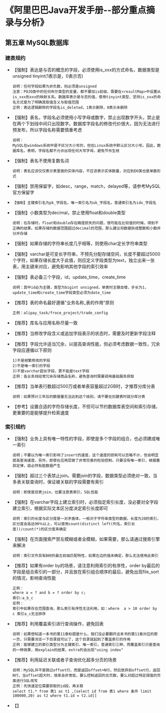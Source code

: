# 《阿里巴巴Java开发手册--部分重点摘录与分析》

## 第五章 MySQL数据库

### 建表规约

* 【强制】表达是与否的概念的字段，必须使用is_xxx的方式命名，数据类型是unsigned tinyint(1表示是，0表示否)

  ~~~wiki
  说明：任何字段如果为非负数，则必须是unsigned
  注意：POJO类中的任何布尔类型的变量，都不要加is前缀，需要在<resultMap>中设置从is_xxx到xxx的映射关系。数据库表示是与否的值，使用tinyint类型，坚持is_xxx的命名方式是为了明确其取值含义与取值范围
  正例：表达逻辑删除的字段名is_deleted，1表示删除，0表示未删除
  ~~~

* 【强制】表名，字段名必须使用小写字母或数字，禁止出现数字开头，禁止是在两个下划线中间只出现数字。数据库字段名的修改代价很大，因为无法进行预发布，所以字段名称需要慎重考虑

  ~~~wiki
  说明：
  MySQL在windows系统中是不区分大小写的，但在Linux系统中默认区分大小写。因此，数据库名，表明，字段名都不允许出现任何大写字母，避免节外生枝
  ~~~

* 【强制】表名不使用复数名词

  ~~~wikii
  说明：表名应该仅仅表示表里面的实体内容，不应该表示实体数量，对应到DO类也是单数形式
  ~~~

* 【强制】禁用保留字，如desc，range，match，delayed等，请参考MySQL官方保留字

* ~~~wiki
  【强制】主键索引名为pk_字段名，唯一索引名为uk_字段名，普通索引名为idx_字段名
  ~~~

* 【强制】小数类型为decimal，禁止使用float和double类型

  ~~~wiki
  说明：在存储时，float和double存在精度损失的问题，很可能在比较值的时候，得到不正确的结果。如果存储的数据范围超过decimal的范围，那么建议将数据拆成整数和小数并分开存储
  ~~~

* 【强制】如果存储的字符串长度几乎相等，则使用char定长字符串类型

* 【强制】varchar是可变长字符串，不预先分配存储空间，长度不要超过5000个字符，如果存储长度大于此值，则应定义字段类型为text，独立出来一张表，用主键来对应，避免影响其他字段的索引效率

* 【强制】表必备三个字段，id，update_time，create_time

  ~~~wiki
  说明：其中id必为主键，类型为bigint unsigned，单表时主键自增，步长为1，update_time和create_time字段类型必须为date_time
  ~~~

* 【推荐】表的命名最好遵循"业务名称_表的作用"原则

  ~~~wiki
  正例：alipay_task/froce_project/trade_config 
  ~~~

* 【推荐】库名与应用名称尽量一致

* 【推荐】当修改字段含义或追加字段表示的状态时，需要及时更新字段注释

* 【推荐】字段允许适当冗余，以提高查询性能，但必须考虑数据一致性，冗余字段应遵循以下原则

  ~~~wiki
  1)不是频繁修改的字段
  2)不是唯一索引的字段
  3)不是varchar超长字段，更不能是text字段
  正例：各业务线经常冗余存储商品名称，避免查询时需要调用基础服务获取
  ~~~

* 【推荐】当单表行数超过500万或者单表容量超过2GB时，才推荐分库分表

  ~~~wiki
  说明：如果预计三年后的数据量无法达到这个级别，请不要在创建表时就分库分表
  ~~~

* 【参考】设置合适的字符存储长度，不但可以节约数据库表空间和索引存储，更重要的是能够提升检索速度

### 索引规约

* 【强制】业务上具有唯一特性的字段，即使是多个字段的组合，也必须建成唯一索引

  ~~~wiki
  说明；不要以为唯一索引影响了insert的速度，这个速度的损耗可以忽略不计，但会明显提高查询速度，另外，即使在应用层做了非常完善的检验控制，只要没有唯一索引，根据墨菲定律，就必然有脏数据产生
  ~~~

* 【强制】超过三个表禁止join。需要join的字段，数据类型必须绝对一致，当多表关联查询时，保证被关联的字段需要有索引

  ~~~wiki
  说明：即使是双表join，也要注意表索引，SQL性能
  ~~~

* 【强制】在varchar字段上建立索引时，必须指定索引长度，没必要对全字段建立索引，根据实际文本区分度决定索引长度即可

  ~~~wiki
  说明：索引的长度与区分度是一对矛盾体，一般对于字符串类型的数据，长度为20的索引，区分度会高达90％以上，可以使用count(distinct left(列名，索引长度))/count(*)的区分度来确定
  ~~~

* 【强制】在页面搜索严禁左模糊或者全模糊，如果需要，那么请通过搜索引擎来解决

  ~~~wiki
  说明：索引文件具有B树的最左前缀匹配特性，如果左边的值未确定，那么无法使用此索引
  ~~~

* 【推荐】如果有order by的场景，请注意利用索引的有序性，order by最后的字段是组合索引的一部分，并且放在索引组合顺序的最后，避免出现file_sort的情况，影响查询性能

  ~~~wiki
  正例：
  where a = ? and b = ? order by c;
  索引:a_b_c
  反例：
  索引中如果存在范围查询，那么索引有序性无法利用，如：where  a > 10 order by c 索引a_c无法排序
  ~~~

* 【推荐】利用覆盖索引进行查询操作，避免回表

  ~~~wiki
  说明：如果想知道一本书的第11章标题是什么，我们没必要翻开这本书的第11章对应的那一页，只需要浏览一下目录就可以了，这个目录就起到了覆盖索引的作用
  正例：能够建立的索引类型分为主键索引，唯一索引，普通索引三种，而覆盖索引只是查询的一种效果，用explain的结果，extra列会出现"using index"
  ~~~

* 【推荐】利用延迟关联或者子查询优化超多分页的场景

  ~~~wiki
  说明：MySQL并不是跳过offset行，而是返回offset+N行，然后放弃前offset行，返回N行，当offset超大时，效率会非常低，要么控制返回的总页数，要么对超过特定阈值的页面进行SQL改写
  正例：先快速定位需要获取的id段，再关联
  select t1.* from 表1 as t1 ,(select id from 表1 where 条件 limit 100000,20) as t2 where t1.id = t2.id[[
  ~~~

* 【】